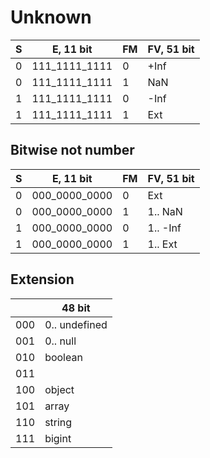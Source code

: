 # Unknown

|S|E, 11 bit    |FM|FV, 51 bit|
|-|-------------|--|----------|
|0|111_1111_1111|0 |+Inf      |
|0|111_1111_1111|1 |NaN       |
|1|111_1111_1111|0 |-Inf      |
|1|111_1111_1111|1 |Ext       |

## Bitwise not number

|S|E, 11 bit    |FM|FV, 51 bit|
|-|-------------|--|----------|
|0|000_0000_0000|0 |Ext       |
|0|000_0000_0000|1 |1.. NaN   |
|1|000_0000_0000|0 |1.. -Inf  |
|1|000_0000_0000|1 |1.. Ext   |

## Extension

|   |48 bit        |
|---|--------------|
|000|0.. undefined |
|001|0.. null      |
|010|boolean       |
|011|              |
|100|object        |
|101|array         |
|110|string        |
|111|bigint        |
